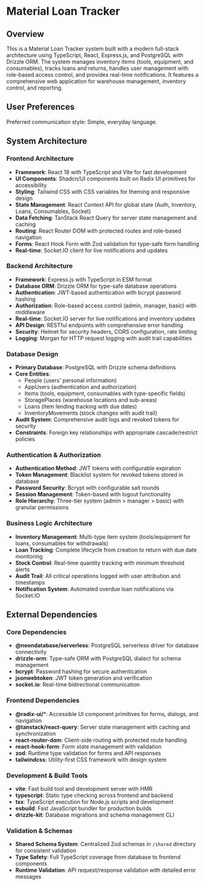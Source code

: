 # Material Loan Tracker

## Overview

This is a Material Loan Tracker system built with a modern full-stack architecture using TypeScript, React, Express.js, and PostgreSQL with Drizzle ORM. The system manages inventory items (tools, equipment, and consumables), tracks loans and returns, handles user management with role-based access control, and provides real-time notifications. It features a comprehensive web application for warehouse management, inventory control, and reporting.

## User Preferences

Preferred communication style: Simple, everyday language.

## System Architecture

### Frontend Architecture
- **Framework**: React 18 with TypeScript and Vite for fast development
- **UI Components**: Shadcn/UI components built on Radix UI primitives for accessibility
- **Styling**: Tailwind CSS with CSS variables for theming and responsive design
- **State Management**: React Context API for global state (Auth, Inventory, Loans, Consumables, Socket)
- **Data Fetching**: TanStack React Query for server state management and caching
- **Routing**: React Router DOM with protected routes and role-based navigation
- **Forms**: React Hook Form with Zod validation for type-safe form handling
- **Real-time**: Socket.IO client for live notifications and updates

### Backend Architecture
- **Framework**: Express.js with TypeScript in ESM format
- **Database ORM**: Drizzle ORM for type-safe database operations
- **Authentication**: JWT-based authentication with bcrypt password hashing
- **Authorization**: Role-based access control (admin, manager, basic) with middleware
- **Real-time**: Socket.IO server for live notifications and inventory updates
- **API Design**: RESTful endpoints with comprehensive error handling
- **Security**: Helmet for security headers, CORS configuration, rate limiting
- **Logging**: Morgan for HTTP request logging with audit trail capabilities

### Database Design
- **Primary Database**: PostgreSQL with Drizzle schema definitions
- **Core Entities**: 
  - People (users' personal information)
  - AppUsers (authentication and authorization)
  - Items (tools, equipment, consumables with type-specific fields)
  - StoragePlaces (warehouse locations and sub-areas)
  - Loans (item lending tracking with due dates)
  - InventoryMovements (stock changes with audit trail)
- **Audit System**: Comprehensive audit logs and revoked tokens for security
- **Constraints**: Foreign key relationships with appropriate cascade/restrict policies

### Authentication & Authorization
- **Authentication Method**: JWT tokens with configurable expiration
- **Token Management**: Blacklist system for revoked tokens stored in database
- **Password Security**: Bcrypt with configurable salt rounds
- **Session Management**: Token-based with logout functionality
- **Role Hierarchy**: Three-tier system (admin > manager > basic) with granular permissions

### Business Logic Architecture
- **Inventory Management**: Multi-type item system (tools/equipment for loans, consumables for withdrawals)
- **Loan Tracking**: Complete lifecycle from creation to return with due date monitoring
- **Stock Control**: Real-time quantity tracking with minimum threshold alerts
- **Audit Trail**: All critical operations logged with user attribution and timestamps
- **Notification System**: Automated overdue loan notifications via Socket.IO

## External Dependencies

### Core Dependencies
- **@neondatabase/serverless**: PostgreSQL serverless driver for database connectivity
- **drizzle-orm**: Type-safe ORM with PostgreSQL dialect for schema management
- **bcrypt**: Password hashing for secure authentication
- **jsonwebtoken**: JWT token generation and verification
- **socket.io**: Real-time bidirectional communication

### Frontend Dependencies
- **@radix-ui/***: Accessible UI component primitives for forms, dialogs, and navigation
- **@tanstack/react-query**: Server state management with caching and synchronization
- **react-router-dom**: Client-side routing with protected route handling
- **react-hook-form**: Form state management with validation
- **zod**: Runtime type validation for forms and API responses
- **tailwindcss**: Utility-first CSS framework with design system

### Development & Build Tools
- **vite**: Fast build tool and development server with HMR
- **typescript**: Static type checking across frontend and backend
- **tsx**: TypeScript execution for Node.js scripts and development
- **esbuild**: Fast JavaScript bundler for production builds
- **drizzle-kit**: Database migrations and schema management CLI

### Validation & Schemas
- **Shared Schema System**: Centralized Zod schemas in `/shared` directory for consistent validation
- **Type Safety**: Full TypeScript coverage from database to frontend components
- **Runtime Validation**: API request/response validation with detailed error messages